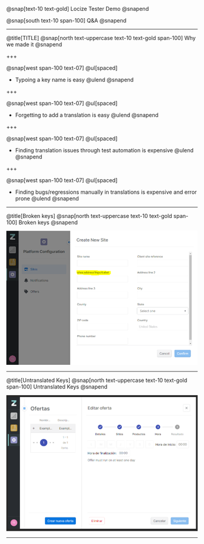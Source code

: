 @snap[text-10 text-gold]
Locize Tester Demo
@snapend

@snap[south text-10 span-100]
Q&A
@snapend

---
@title[TITLE]
@snap[north text-uppercase text-10 text-gold span-100]
Why we made it
@snapend

+++

@snap[west span-100 text-07]
@ul[spaced]
- Typoing a key name is easy
@ulend
@snapend

+++

@snap[west span-100 text-07]
@ul[spaced]
- Forgetting to add a translation is easy
@ulend
@snapend

+++

@snap[west span-100 text-07]
@ul[spaced]
- Finding translation issues through test automation is expensive
@ulend
@snapend

+++

@snap[west span-100 text-07]
@ul[spaced]
- Finding bugs/regressions manually in translations is expensive and error prone
@ulend
@snapend

---

@title[Broken keys]
@snap[north text-uppercase text-10 text-gold span-100]
Broken keys
@snapend

![Image of broken key](assets/broken_key.png)

---

@title[Untranslated Keys]
@snap[north text-uppercase text-10 text-gold span-100]
Untranslated Keys
@snapend

![Image of untranslation](assets/untranslated_key.png)

---
